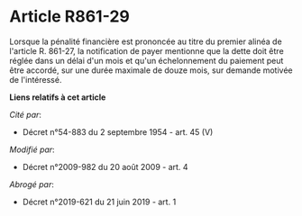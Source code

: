 # Article R861-29

Lorsque la pénalité financière est prononcée au titre du premier alinéa de l'article R. 861-27, la notification de payer
mentionne que la dette doit être réglée dans un délai d'un mois et qu'un échelonnement du paiement peut être accordé, sur une
durée maximale de douze mois, sur demande motivée de l'intéressé.

**Liens relatifs à cet article**

_Cité par_:

  - Décret n°54-883 du 2 septembre 1954 - art. 45 (V)

_Modifié par_:

  - Décret n°2009-982 du 20 août 2009 - art. 4

_Abrogé par_:

  - Décret n°2019-621 du 21 juin 2019 - art. 1
